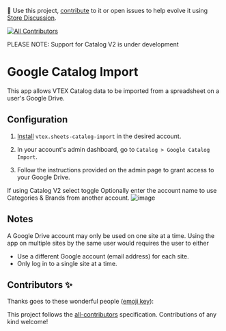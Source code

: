 📢 Use this project, [contribute](https://github.com/vtex-apps/google-drive-import) to it or open issues to help evolve it using [Store Discussion](https://github.com/vtex-apps/store-discussion).

<!-- ALL-CONTRIBUTORS-BADGE:START - Do not remove or modify this section -->

[![All Contributors](https://img.shields.io/badge/all_contributors-0-orange.svg?style=flat-square)](#contributors-)

<!-- ALL-CONTRIBUTORS-BADGE:END -->

PLEASE NOTE:  Support for Catalog V2 is under development

# Google Catalog Import

This app allows VTEX Catalog data to be imported from a spreadsheet on a user's Google Drive.

## Configuration

1. [Install](https://developers.vtex.com/vtex-developer-docs/docs/vtex-io-documentation-installing-an-app) `vtex.sheets-catalog-import` in the desired account.

2. In your account's admin dashboard, go to `Catalog > Google Catalog Import`.

3. Follow the instructions provided on the admin page to grant access to your Google Drive.

If using Catalog V2 select toggle
Optionally enter the account name to use Categories & Brands from another account.
![image](https://user-images.githubusercontent.com/47258865/152369322-3a6c2d83-1380-4858-8544-5a0bbc5c10ab.png)

## Notes

A Google Drive account may only be used on one site at a time.
Using the app on multiple sites by the same user would requires the user to either
 - Use a different Google account (email address) for each site.
 - Only log in to a single site at a time.

## Contributors ✨

Thanks goes to these wonderful people ([emoji key](https://allcontributors.org/docs/en/emoji-key)):

<!-- ALL-CONTRIBUTORS-LIST:START - Do not remove or modify this section -->
<!-- prettier-ignore-start -->
<!-- markdownlint-disable -->
<!-- markdownlint-enable -->
<!-- prettier-ignore-end -->

<!-- ALL-CONTRIBUTORS-LIST:END -->

This project follows the [all-contributors](https://github.com/all-contributors/all-contributors) specification. Contributions of any kind welcome!
